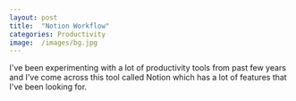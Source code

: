 ```yaml
---
layout: post
title:  "Notion Workflow"
categories: Productivity
image:  /images/bg.jpg
---
```


I've been experimenting with a lot of productivity tools from past few years and I've come across this tool called Notion which has a lot of features that I've been looking for.